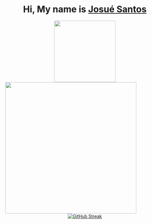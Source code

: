 
<div align='center'>
  <h1>
     Hi, My name is <a href="https://www.linkedin.com/in/jossdev/">Josué Santos</a>
  </h1>
</div>



<div align="center">
  <div align='center'>
  <img height="194px" src="https://github-readme-stats.vercel.app/api?username=josuesantos1&show_icons=true&theme=vision-friendly-dark&include_all_commits=true&count_private=true"/>
  <img align="left" height="415px" src="https://github-readme-stats.vercel.app/api/top-langs/?username=josuesantos1&langs_count=8&theme=vision-friendly-dark&hide_border=true">
</div>
  
  <div align = "center">
  
  
  [![GitHub Streak](http://github-readme-streak-stats.herokuapp.com?user=josuesantos1&theme=highcontrast)](https://git.io/streak-stats)
  
</div>
</div>

  
  
  
